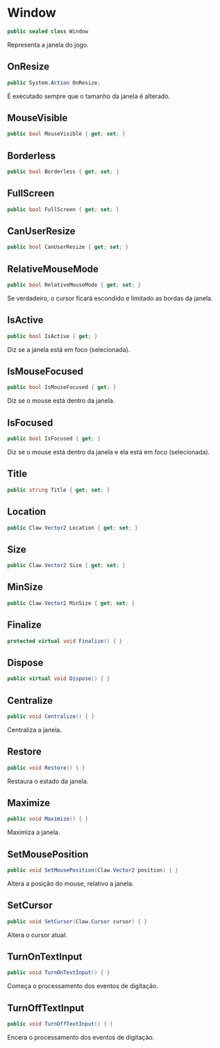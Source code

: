 # Window
```csharp
public sealed class Window
```
Representa a janela do jogo.<br />
## OnResize
```csharp
public System.Action OnResize;
```
É executado sempre que o tamanho da janela é alterado.<br />
## MouseVisible
```csharp
public bool MouseVisible { get; set; } 
```
## Borderless
```csharp
public bool Borderless { get; set; } 
```
## FullScreen
```csharp
public bool FullScreen { get; set; } 
```
## CanUserResize
```csharp
public bool CanUserResize { get; set; } 
```
## RelativeMouseMode
```csharp
public bool RelativeMouseMode { get; set; } 
```
Se verdadeiro, o cursor ficará escondido e limitado as bordas da janela.<br />
## IsActive
```csharp
public bool IsActive { get; } 
```
Diz se a janela está em foco (selecionada).<br />
## IsMouseFocused
```csharp
public bool IsMouseFocused { get; } 
```
Diz se o mouse está dentro da janela.<br />
## IsFocused
```csharp
public bool IsFocused { get; } 
```
Diz se o mouse está dentro da janela e ela está em foco (selecionada).<br />
## Title
```csharp
public string Title { get; set; } 
```
## Location
```csharp
public Claw.Vector2 Location { get; set; } 
```
## Size
```csharp
public Claw.Vector2 Size { get; set; } 
```
## MinSize
```csharp
public Claw.Vector2 MinSize { get; set; } 
```
## Finalize
```csharp
protected virtual void Finalize() { }
```
## Dispose
```csharp
public virtual void Dispose() { }
```
## Centralize
```csharp
public void Centralize() { }
```
Centraliza a janela.<br />
## Restore
```csharp
public void Restore() { }
```
Restaura o estado da janela.<br />
## Maximize
```csharp
public void Maximize() { }
```
Maximiza a janela.<br />
## SetMousePosition
```csharp
public void SetMousePosition(Claw.Vector2 position) { }
```
Altera a posição do mouse, relativo a janela.<br />
## SetCursor
```csharp
public void SetCursor(Claw.Cursor cursor) { }
```
Altera o cursor atual.<br />
## TurnOnTextInput
```csharp
public void TurnOnTextInput() { }
```
Começa o processamento dos eventos de digitação.<br />
## TurnOffTextInput
```csharp
public void TurnOffTextInput() { }
```
Encera o processamento dos eventos de digitação.<br />
